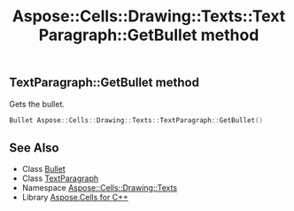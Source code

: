 ﻿---
title: Aspose::Cells::Drawing::Texts::TextParagraph::GetBullet method
linktitle: GetBullet
second_title: Aspose.Cells for C++ API Reference
description: 'Aspose::Cells::Drawing::Texts::TextParagraph::GetBullet method. Gets the bullet in C++.'
type: docs
weight: 600
url: /cpp/aspose.cells.drawing.texts/textparagraph/getbullet/
---
## TextParagraph::GetBullet method


Gets the bullet.

```cpp
Bullet Aspose::Cells::Drawing::Texts::TextParagraph::GetBullet()
```

## See Also

* Class [Bullet](../../bullet/)
* Class [TextParagraph](../)
* Namespace [Aspose::Cells::Drawing::Texts](../../)
* Library [Aspose.Cells for C++](../../../)
